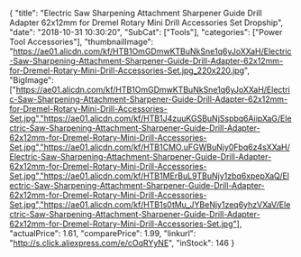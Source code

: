 {
	"title": "Electric Saw Sharpening Attachment Sharpener Guide Drill Adapter 62x12mm for Dremel Rotary Mini Drill Accessories Set Dropship",
	"date": "2018-10-31 10:30:20",
	"SubCat": ["Tools"],
	"categories": ["Power Tool Accessories"],
	"thumbnailImage": "https://ae01.alicdn.com/kf/HTB1OmGDmwKTBuNkSne1q6yJoXXaH/Electric-Saw-Sharpening-Attachment-Sharpener-Guide-Drill-Adapter-62x12mm-for-Dremel-Rotary-Mini-Drill-Accessories-Set.jpg_220x220.jpg",
	"BigImage": ["https://ae01.alicdn.com/kf/HTB1OmGDmwKTBuNkSne1q6yJoXXaH/Electric-Saw-Sharpening-Attachment-Sharpener-Guide-Drill-Adapter-62x12mm-for-Dremel-Rotary-Mini-Drill-Accessories-Set.jpg","https://ae01.alicdn.com/kf/HTB1J4zuuKGSBuNjSspbq6AiipXaG/Electric-Saw-Sharpening-Attachment-Sharpener-Guide-Drill-Adapter-62x12mm-for-Dremel-Rotary-Mini-Drill-Accessories-Set.jpg","https://ae01.alicdn.com/kf/HTB1CMO.uFGWBuNjy0Fbq6z4sXXaH/Electric-Saw-Sharpening-Attachment-Sharpener-Guide-Drill-Adapter-62x12mm-for-Dremel-Rotary-Mini-Drill-Accessories-Set.jpg","https://ae01.alicdn.com/kf/HTB1MErBuL9TBuNjy1zbq6xpepXaQ/Electric-Saw-Sharpening-Attachment-Sharpener-Guide-Drill-Adapter-62x12mm-for-Dremel-Rotary-Mini-Drill-Accessories-Set.jpg","https://ae01.alicdn.com/kf/HTB1s0tMu_JYBeNjy1zeq6yhzVXaV/Electric-Saw-Sharpening-Attachment-Sharpener-Guide-Drill-Adapter-62x12mm-for-Dremel-Rotary-Mini-Drill-Accessories-Set.jpg"],
	"actualPrice": 1.61,
	"comparePrice": 1.99,
	"linkurl": "http://s.click.aliexpress.com/e/cOqRYyNE",
	"inStock": 146
}
